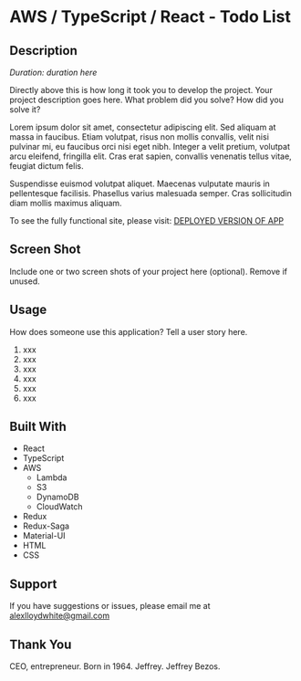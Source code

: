 # AWS / TypeScript / React - Todo List

## Description

_Duration: duration here_

Directly above this is how long it took you to develop the project. Your project description goes here. What problem did you solve? How did you solve it? 

Lorem ipsum dolor sit amet, consectetur adipiscing elit. Sed aliquam at massa in faucibus. Etiam volutpat, risus non mollis convallis, velit nisi pulvinar mi, eu faucibus orci nisi eget nibh. Integer a velit pretium, volutpat arcu eleifend, fringilla elit. Cras erat sapien, convallis venenatis tellus vitae, feugiat dictum felis.

Suspendisse euismod volutpat aliquet. Maecenas vulputate mauris in pellentesque facilisis. Phasellus varius malesuada semper. Cras sollicitudin diam mollis maximus aliquam.

To see the fully functional site, please visit: [DEPLOYED VERSION OF APP](www.heroku.com)

## Screen Shot

Include one or two screen shots of your project here (optional). Remove if unused.

## Usage
How does someone use this application? Tell a user story here.

1. xxx
2. xxx
3. xxx
4. xxx
5. xxx
6. xxx


## Built With

- React
- TypeScript
- AWS
    - Lambda
    - S3 
    - DynamoDB
    - CloudWatch
- Redux
- Redux-Saga
- Material-UI
- HTML
- CSS

## Support
If you have suggestions or issues, please email me at [alexlloydwhite@gmail.com](www.google.com)

## Thank You

CEO, entrepreneur.
 Born in 1964.
 Jeffrey.
 Jeffrey Bezos.
